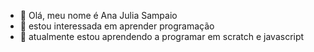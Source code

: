 - 👋 Olá, meu nome é Ana Julia Sampaio 
- 👀 estou interessada em aprender programação 
- 🌱 atualmente estou aprendendo a programar em scratch e javascript  

<!---
AanaSampaio/AanaSampaio is a ✨ special ✨ repository because its `README.md` (this file) appears on your GitHub profile.
You can click the Preview link to take a look at your changes.
--->
